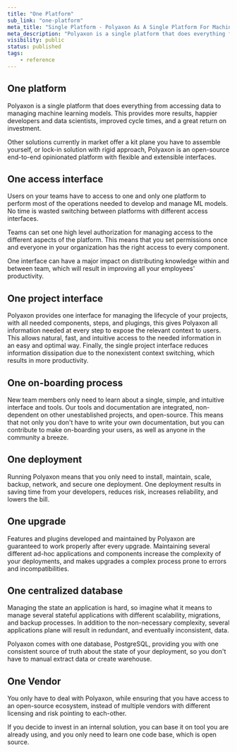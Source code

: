 ```yaml
---
title: "One Platform"
sub_link: "one-platform"
meta_title: "Single Platform - Polyaxon As A Single Platform For Machine Learning and Deep Learning Life Cycle"
meta_description: "Polyaxon is a single platform that does everything from accessing data to managing machine learning models. This provides more results, happier developers and data scientists, improved cycle times, and a great return on investment."
visibility: public
status: published
tags:
    - reference
---
```


## One platform

Polyaxon is a single platform that does everything from accessing data to managing machine learning models. This provides more results, happier developers and data scientists, improved cycle times, and a great return on investment.

Other solutions currently in market offer a kit plane you have to assemble yourself, or lock-in solution with rigid approach, Polyaxon is an open-source end-to-end opinionated platform with flexible and extensible interfaces.

## One access interface

Users on your teams have to access to one and only one platform to perform most of the operations needed to develop and manage ML models. 
No time is wasted switching between platforms with different access interfaces.

Teams can set one high level authorization for managing access to the different aspects of the platform. 
This means that you set permissions once and everyone in your organization has the right access to every component.

One interface can have a major impact on distributing knowledge within and between team, which will result in improving all your employees' productivity.

## One project interface

Polyaxon provides one interface for managing the lifecycle of your projects, with all needed components, steps, and plugings, 
this gives Polyaxon all information needed at every step to expose the relevant context to users. 
This allows natural, fast, and intuitive access to the needed information in an easy and optimal way. 
Finally, the single project interface reduces information dissipation due to the nonexistent context switching, which results in more productivity.


## One on-boarding process

New team members only need to learn about a single, simple, and intuitive interface and tools. Our tools and documentation are integrated, non-dependent on other unestablished projects, and open-source. 
This means that not only you don't have to write your own documentation, but you can contribute to make on-boarding your users, as well as anyone in the community a breeze.

## One deployment

Running Polyaxon means that you only need to install, maintain, scale, backup, network, and secure one deployment.
One deployment results in saving time from your developers, reduces risk, increases reliability, and lowers the bill.        

## One upgrade

Features and plugins developed and maintained by Polyaxon are guaranteed to work properly after every upgrade. 
Maintaining several different ad-hoc applications and components increase the complexity of your deployments, 
and makes upgrades a complex process prone to errors and incompatibilities.

## One centralized database

Managing the state an application is hard, so imagine what it means to manage several stateful applications with different scalability, migrations, and backup processes. 
In addition to the non-necessary complexity, several applications plane will result in redundant, and eventually inconsistent, data.

Polyaxon comes with one database, PostgreSQL, providing you with one consistent source of truth about the state of your deployment, so you don't have to manual extract data or create warehouse.   

## One Vendor

You only have to deal with Polyaxon, while ensuring that you have access to an open-source ecosystem, instead of multiple vendors with different licensing and risk pointing to each-other.

If you decide to invest in an internal solution, you can base it on tool you are already using, and you only need to learn one code base, which is open source.
